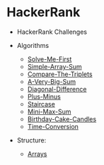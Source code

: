 # HackerRank

- HackerRank Challenges 

- Algorithms
    - [Solve-Me-First](https://github.com/TheJessicaBohn/HackerRank/tree/main/1_Solve-Me-First)
    - [Simple-Array-Sum](https://github.com/TheJessicaBohn/HackerRank/tree/main/2_Simple-Array-Sum)
    - [Compare-The-Triplets](https://github.com/TheJessicaBohn/HackerRank/tree/main/3_Compare-The-Triplets)
    - [A-Very-Big-Sum](https://github.com/TheJessicaBohn/HackerRank/tree/main/4_A-Very-Big-Sum)
    - [Diagonal-Difference](https://github.com/TheJessicaBohn/HackerRank/tree/main/5_Diagonal-Difference)
    - [Plus-Minus](https://github.com/TheJessicaBohn/HackerRank/tree/main/6_Plus-Minus)
    - [Staircase](https://github.com/TheJessicaBohn/HackerRank/tree/main/7_Staircase)
    - [Mini-Max-Sum](https://github.com/TheJessicaBohn/HackerRank/tree/main/8_Mini-Max-Sum)
    - [Birthday-Cake-Candles](https://github.com/TheJessicaBohn/HackerRank/tree/main/9_Birthday-Cake-Candles)
    - [Time-Conversion](https://github.com/TheJessicaBohn/HackerRank/tree/main/10_Time-Conversion)
- Structure:
    - [Arrays](https://github.com/TheJessicaBohn/HackerRank/tree/main/Challenge_1) 
